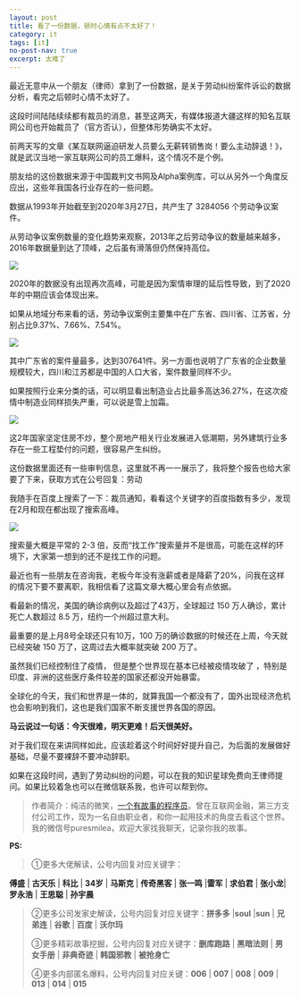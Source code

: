 ```yaml
---
layout: post
title: 看了一份数据，顿时心情有点不太好了！
category: it
tags: [it]
no-post-nav: true
excerpt: 太难了
---
```



最近无意中从一个朋友（律师）拿到了一份数据，是关于劳动纠纷案件诉讼的数据分析，看完之后顿时心情不太好了。

这段时间陆陆续续都有裁员的消息，甚至这两天，有媒体报道大疆这样的知名互联网公司也开始裁员了（官方否认），但整体形势确实不太好。

前两天写的文章《某互联网逼迫研发人员要么无薪转销售岗！要么主动辞退！》，就是武汉当地一家互联网公司的员工爆料，这个情况不是个例。

朋友给的这份数据来源于中国裁判文书网及Alpha案例库，可以从另外一个角度反应出，这些年我国各行业存在的一些问题。

数据从1993年开始截至到2020年3月27日，共产生了 3284056 个劳动争议案件。

从劳动争议案例数量的变化趋势来观察，2013年之后劳动争议的数量越来越多，2016年数据量到达了顶峰，之后虽有滑落但仍然保持高位。

![](http://favorites.ren/assets/images/2020/it/jiufen01.jpeg) 

2020年的数据没有出现再次高峰，可能是因为案情审理的延后性导致，到了2020年的中期应该会体现出来。

如果从地域分布来看的话，劳动争议案例主要集中在广东省、四川省、江苏省，分别占比9.37%、7.66%、7.54%。

![](http://favorites.ren/assets/images/2020/it/jiufen02.jpeg) 

其中广东省的案件量最多，达到307641件。另一方面也说明了广东省的企业数量规模较大，四川和江苏都是中国的人口大省，案件数量同样不少。

如果按照行业来分类的话，可以明显看出制造业占比最多高达36.27%，在这次疫情中制造业同样损失严重，可以说是雪上加霜。

![](http://favorites.ren/assets/images/2020/it/jiufen03.jpeg) 

这2年国家坚定住房不炒，整个房地产相关行业发展进入低潮期，另外建筑行业多存在一些工程垫付的问题，很容易产生纠纷。

这份数据里面还有一些审判信息，这里就不再一一展示了，我将整个报告也给大家要了下来，获取方式在公号回复：劳动

我随手在百度上搜索了一下：裁员通知，看看这个关键字的百度指数有多少，发现在2月和现在都出现了搜索高峰。

![](http://favorites.ren/assets/images/2020/it/jiufen04.jpeg) 

搜索量大概是平常的 2-3 倍，反而“找工作”搜索量并不是很高，可能在这样的环境下，大家第一想到的还不是找工作的问题。

最近也有一些朋友在咨询我，老板今年没有涨薪或者是降薪了20%，问我在这样的情况下要不要离职，我相信看了这篇文章大概心里会有点依据。

看最新的情况，美国的确诊病例以及超过了43万，全球超过 150 万人确诊，累计死亡人数超过 8.5 万，纽约一个州超过意大利。

最重要的是上月8号全球还只有10万，100 万的确诊数据的时候还在上周，今天就已经突破 150 万了，这周过去大概率就突破 200 万了。

虽然我们已经控制住了疫情， 但是整个世界现在基本已经被疫情攻破了 ，特别是印度、非洲的这些医疗条件较差的国家还都没开始暴雷。

全球化的今天，我们和世界是一体的，就算我国一个都没有了，国外出现经济危机也会影响到我们，这也是我们国家不断支援世界各国的原因。

**马云说过一句话：今天很难，明天更难！后天很美好。**

对于我们现在来讲同样如此，应该趁着这个时间好好提升自己，为后面的发展做好基础，尽量不要裸辞不要冲动辞职。

如果在这段时间，遇到了劳动纠纷的问题，可以在我的知识星球免费向王律师提问。如果比较着急也可以在微信联系我，也许可以帮到你。



>作者简介：纯洁的微笑，[一个有故事的程序员](http://www.itmacoder.com/life/2020/03/25/fengkou-10year.html)。曾在互联网金融，第三方支付公司工作，现为一名自由职业者，和你一起用技术的角度去看这个世界。我的微信号puresmilea，欢迎大家找我聊天，记录你我的故事。


**PS:**
>
>①更多大佬解读，公号内回复对应关键字：
>
**傅盛** | **古天乐** | **科比** | **34岁** | **马斯克** | **传奇黑客** | **张一鸣** |**雷军** | **求伯君** | **张小龙**| **罗永浩** | **王思聪** | **孙宇晨** 
>
>②更多公司发家史解读，公号内回复对应关键字：**拼多多** |**soul** |**sun** | **兄弟连** | **谷歌** | **百度** | **沃尔玛**
>
>③更多精彩故事挖掘，公号内回复对应关键字：**删库跑路** | **黑暗法则** | **男女手册** | **非典奇迹** | **韩国邪教** | **被抢身亡**
>
>④更多内部匿名爆料，公号内回复对应关键：**006** | **007** | **008** | **009** | **013** | **014** | **015**
